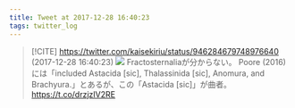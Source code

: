 ```yaml
---
title: Tweet at 2017-12-28 16:40:23
tags: twitter_log
---
```


> [!CITE] https://twitter.com/kaisekiriu/status/946284679748976640 (2017-12-28 16:40:23)
> ![](https://twitter.com/kaisekiriu/status/946284679748976640)
> Fractosternaliaが分からない。
> Poore (2016)には「included Astacida [sic], Thalassinida [sic], Anomura, and Brachyura.」とあるが、この「Astacida [sic]」が曲者。https://t.co/drzjzIV2RE
